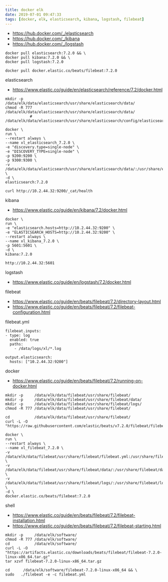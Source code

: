 ```yaml
---
title: docker elk
date: 2019-07-01 09:47:33
tags: [docker, elk, elasticsearch, kibana, logstash, filebeat]
---
```


* <https://hub.docker.com/_/elasticsearch>
* <https://hub.docker.com/_/kibana>
* <https://hub.docker.com/_/logstash>

<!--more-->

```shell
docker pull elasticsearch:7.2.0 && \
docker pull kibana:7.2.0 && \
docker pull logstash:7.2.0

docker pull docker.elastic.co/beats/filebeat:7.2.0
```


elasticsearch

* <https://www.elastic.co/guide/en/elasticsearch/reference/7.2/docker.html>

```shell
mkdir -p     /data/elk/data/elasticsearch/usr/share/elasticsearch/data/
chmod -R 777 /data/elk/data/elasticsearch/usr/share/elasticsearch/data/
           # /data/elk/data/elasticsearch/usr/share/elasticsearch/config/elasticsearch.yml:/usr/share/elasticsearch/config/elasticsearch.yml

docker \
run \
--restart always \
--name xl_elasticsearch_7.2.0 \
-e "discovery.type=single-node" \
-e "DISCOVERY_TYPE=single-node" \
-p 9200:9200 \
-p 9300:9300 \
-v /data/elk/data/elasticsearch/usr/share/elasticsearch/data/:/usr/share/elasticsearch/data/ \
-d \
elasticsearch:7.2.0

curl http://10.2.44.32:9200/_cat/health
```


kibana

* <https://www.elastic.co/guide/en/kibana/7.2/docker.html>

```shell
docker \
run \
-e "elasticsearch.hosts=http://10.2.44.32:9200" \
-e "ELASTICSEARCH_HOSTS=http://10.2.44.32:9200" \
--restart always \
--name xl_kibana_7.2.0 \
-p 5601:5601 \
-d \
kibana:7.2.0

http://10.2.44.32:5601
```

logstash

* <https://www.elastic.co/guide/en/logstash/7.2/docker.html>



filebeat

* <https://www.elastic.co/guide/en/beats/filebeat/7.2/directory-layout.html>
* <https://www.elastic.co/guide/en/beats/filebeat/7.2/filebeat-configuration.html>


filebeat.yml

```
filebeat.inputs:
- type: log
  enabled: true
  paths:
    - /data/logs/xl/*.log

output.elasticsearch:
  hosts: ["10.2.44.32:9200"]
```


docker

* <https://www.elastic.co/guide/en/beats/filebeat/7.2/running-on-docker.html>

```shell
mkdir -p     /data/elk/data/filebeat/usr/share/filebeat/
mkdir -p     /data/elk/data/filebeat/usr/share/filebeat/data/
mkdir -p     /data/elk/data/filebeat/usr/share/filebeat/logs/
chmod -R 777 /data/elk/data/filebeat/usr/share/filebeat/

cd           /data/elk/data/filebeat/usr/share/filebeat/
curl -L -O   "https://raw.githubusercontent.com/elastic/beats/v7.2.0/filebeat/filebeat.yml"

docker \
run \
--restart always \
--name xl_filebeat_7.2.0 \
-v /data/elk/data/filebeat/usr/share/filebeat/filebeat.yml:/usr/share/filebeat/filebeat.yml \
-v /data/elk/data/filebeat/usr/share/filebeat/data/:/usr/share/filebeat/data/ \
-v /data/elk/data/filebeat/usr/share/filebeat/logs/:/usr/share/filebeat/logs/ \
-d \
docker.elastic.co/beats/filebeat:7.2.0
```

shell

* <https://www.elastic.co/guide/en/beats/filebeat/7.2/filebeat-installation.html>
* <https://www.elastic.co/guide/en/beats/filebeat/7.2/filebeat-starting.html>

```shell
mkdir -p     /data/elk/software/
chmod -R 777 /data/elk/software/
cd           /data/elk/software/
curl -L -O "https://artifacts.elastic.co/downloads/beats/filebeat/filebeat-7.2.0-linux-x86_64.tar.gz"
tar xzvf filebeat-7.2.0-linux-x86_64.tar.gz

cd      /data/elk/software/filebeat-7.2.0-linux-x86_64 && \
sudo   ./filebeat -e -c filebeat.yml
```

